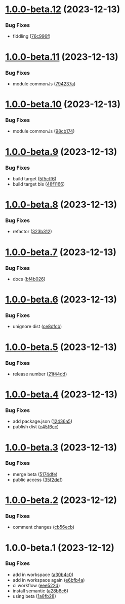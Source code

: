 # [1.0.0-beta.12](https://github.com/ChainSafe/cypress-polkadot-wallet/compare/v1.0.0-beta.11...v1.0.0-beta.12) (2023-12-13)


### Bug Fixes

* fiddling ([76c996f](https://github.com/ChainSafe/cypress-polkadot-wallet/commit/76c996ff09ece4062d76a131224207bf005a3b79))

# [1.0.0-beta.11](https://github.com/ChainSafe/cypress-polkadot-wallet/compare/v1.0.0-beta.10...v1.0.0-beta.11) (2023-12-13)


### Bug Fixes

* module commonJs ([794237a](https://github.com/ChainSafe/cypress-polkadot-wallet/commit/794237ac7f1f74727910efc1a48beded4b42fbc3))

# [1.0.0-beta.10](https://github.com/ChainSafe/cypress-polkadot-wallet/compare/v1.0.0-beta.9...v1.0.0-beta.10) (2023-12-13)


### Bug Fixes

* module commonJs ([98cb174](https://github.com/ChainSafe/cypress-polkadot-wallet/commit/98cb174723e8a9eb4ca867f98b8c11449e7534b7))

# [1.0.0-beta.9](https://github.com/ChainSafe/cypress-polkadot-wallet/compare/v1.0.0-beta.8...v1.0.0-beta.9) (2023-12-13)


### Bug Fixes

* build target ([5f5cff6](https://github.com/ChainSafe/cypress-polkadot-wallet/commit/5f5cff6278f5b021a466d3f82ffb001010c3e936))
* build target bis ([48f1166](https://github.com/ChainSafe/cypress-polkadot-wallet/commit/48f11661b588c58d6970bb89affe3af255ee7a23))

# [1.0.0-beta.8](https://github.com/ChainSafe/cypress-polkadot-wallet/compare/v1.0.0-beta.7...v1.0.0-beta.8) (2023-12-13)


### Bug Fixes

* refactor ([323b312](https://github.com/ChainSafe/cypress-polkadot-wallet/commit/323b31202db131c33ccffbea03d9b03c510dbc37))

# [1.0.0-beta.7](https://github.com/ChainSafe/cypress-polkadot-wallet/compare/v1.0.0-beta.6...v1.0.0-beta.7) (2023-12-13)


### Bug Fixes

* docs ([bf4b026](https://github.com/ChainSafe/cypress-polkadot-wallet/commit/bf4b02628b28b4299ebfbb4dcd8ebcde7f4276a6))

# [1.0.0-beta.6](https://github.com/ChainSafe/cypress-polkadot-wallet/compare/v1.0.0-beta.5...v1.0.0-beta.6) (2023-12-13)


### Bug Fixes

* unignore dist ([ce8dfcb](https://github.com/ChainSafe/cypress-polkadot-wallet/commit/ce8dfcbca1d39faf6df69ebd466d299d15c35cc9))

# [1.0.0-beta.5](https://github.com/ChainSafe/cypress-polkadot-wallet/compare/v1.0.0-beta.4...v1.0.0-beta.5) (2023-12-13)


### Bug Fixes

* release number ([21f44dd](https://github.com/ChainSafe/cypress-polkadot-wallet/commit/21f44dd4d68baa2ed5e232ada8746c197a163112))

# [1.0.0-beta.4](https://github.com/ChainSafe/cypress-polkadot-wallet/compare/v1.0.0-beta.3...v1.0.0-beta.4) (2023-12-13)


### Bug Fixes

* add package.json ([12436a5](https://github.com/ChainSafe/cypress-polkadot-wallet/commit/12436a58a2ad2a15394a6cd50a4e13e83bcec036))
* publish dist ([c45f6cc](https://github.com/ChainSafe/cypress-polkadot-wallet/commit/c45f6cce57ea692b3ec1122b307a0ac0847e0eb1))

# [1.0.0-beta.3](https://github.com/ChainSafe/cypress-polkadot-wallet/compare/v1.0.0-beta.2...v1.0.0-beta.3) (2023-12-13)


### Bug Fixes

* merge beta ([5174dfe](https://github.com/ChainSafe/cypress-polkadot-wallet/commit/5174dfe0c92837ae061ee22c2c9ae7e31e791ab2))
* public access ([35f2def](https://github.com/ChainSafe/cypress-polkadot-wallet/commit/35f2def9169118ca5b9abfb4461704fd71dd80ce))

# [1.0.0-beta.2](https://github.com/ChainSafe/cypress-polkadot-wallet/compare/v1.0.0-beta.1...v1.0.0-beta.2) (2023-12-12)


### Bug Fixes

* comment changes ([cb56ecb](https://github.com/ChainSafe/cypress-polkadot-wallet/commit/cb56ecb27935ce6470219b487589279f8ec52478))

# 1.0.0-beta.1 (2023-12-12)


### Bug Fixes

* add in workspace ([a30b4c0](https://github.com/ChainSafe/cypress-polkadot-wallet/commit/a30b4c07daf300570e5d8741341bddc57030f765))
* add in workspace again ([e6bfb4a](https://github.com/ChainSafe/cypress-polkadot-wallet/commit/e6bfb4acb53ed3d94e0c6c35c1668085048d0813))
* ci workflow ([eee522d](https://github.com/ChainSafe/cypress-polkadot-wallet/commit/eee522d548d0fb3c5f7a812f775b5fbe247cebdb))
* install semantic ([a28b8c6](https://github.com/ChainSafe/cypress-polkadot-wallet/commit/a28b8c6e7cd083cf3b5ca51f3d81b2ba8c6a106e))
* using beta ([1a8fb28](https://github.com/ChainSafe/cypress-polkadot-wallet/commit/1a8fb28f41b39adf0f5e680d1b34eac0c7b6a606))
